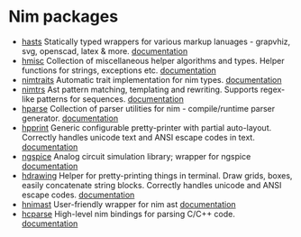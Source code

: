 # Nim packages

- [hasts](https://github.com/haxscramper/hasts) Statically typed wrappers for various markup lanuages - grapvhiz, svg, openscad, latex & more. [documentation](https://haxscramper.github.io/hasts-doc/src/hasts/graphviz_ast.html)
- [hmisc](https://github.com/haxscramper/hmisc) Collection of miscellaneous helper algorithms and types. Helper functions for strings, exceptions etc. [documentation](https://haxscramper.github.io/hmisc-doc/src/hmisc.html)
- [nimtraits](https://github.com/haxscramper/nimtraits) Automatic trait implementation for nim types. [documentation](https://haxscramper.github.io/nimtraits-doc/src/nimtraits.html)
- [nimtrs](https://github.com/haxscramper/nimtrs) Ast pattern matching, templating and rewriting. Supports regex-like patterns for sequences. [documentation](https://haxscramper.github.io/nimtrs-doc/src/nimtrs/trscore.html)
- [hparse](https://github.com/haxscramper/hparse)  Collection of parser utilities for nim - compile/runtime parser generator. [documentation](https://haxscramper.github.io/hparse-doc/src/hparse.html)
- [hpprint](https://github.com/haxscramper/hpprint) Generic configurable pretty-printer with partial auto-layout. Correctly handles unicode text and ANSI escape codes in text. [documentation](https://haxscramper.github.io/hpprint-doc/src/hpprint.html)
- [ngspice](https://github.com/haxscramper/ngspice) Analog circuit simulation library; wrapper for ngspice [documentation](https://haxscramper.github.io/ngspice-doc/src/ngspice.html)
- [hdrawing](https://github.com/haxscramper/hdrawing) Helper for pretty-printing things in terminal. Draw grids, boxes, easily concatenate string blocks. Correctly handles unicode and ANSI escape codes. [documentation](https://haxscramper.github.io/hdrawing-doc/src/hdrawing.html)
- [hnimast](https://github.com/haxscramper/hnimast) User-friendly wrapper for nim ast [documentation](https://haxscramper.github.io/hnimast-doc/src/hnimast.html)
- [hcparse](https://github.com/haxscramper/hcparse) High-level nim bindings for parsing C/C++ code. [documentation](https://haxscramper.github.io/hcparse-doc/src/hcparse/libclang.html)

